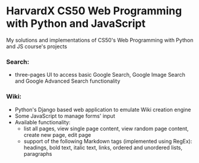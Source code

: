 # HarvardX CS50 Web Programming with Python and JavaScript

My solutions and implementations of CS50's Web Programming with Python and JS course's projects
 

### Search:
- three-pages UI to access basic Google Search, Google Image Search and Google Advanced Search functionality
 
### Wiki:
- Python's Django based web application to emulate Wiki creation engine
- Some JavaScript to manage forms' input
- Available functionality:
  - list all pages, view single page content, view random page content, create new page, edit page
  - support of the following Markdown tags (implemented using RegEx): headings, bold text, italic text, links, ordered and unordered lists, paragraphs


